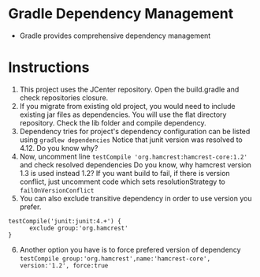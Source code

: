 # Gradle Dependency Management

* Gradle provides comprehensive	dependency management

# Instructions

1. This project uses the JCenter repository. Open the build.gradle and check repositories closure.
2. If you migrate from existing old project, you would need to include existing jar files as dependencies.
   You will use the flat directory repository. Check the lib folder and compile dependency.
3. Dependency tries for project's dependency configuration can be listed using `gradlew dependencies`
   Notice that junit version was resolved to 4.12. Do you know why?
4. Now, uncomment line `testCompile 'org.hamcrest:hamcrest-core:1.2'` and check resolved dependencies
   Do you know, why hamcrest version 1.3 is used instead 1.2?
   If you want build to fail, if there is version conflict, just uncomment code which sets resolutionStrategy to `failOnVersionConflict`
5. You can also exclude transitive dependency in order to use version you prefer.
```
testCompile('junit:junit:4.+') {
      exclude group:'org.hamcrest'
}
```
6. Another option you have is to force prefered version of dependency
   `testCompile group:'org.hamcrest',name:'hamcrest-core', version:'1.2', force:true`       







